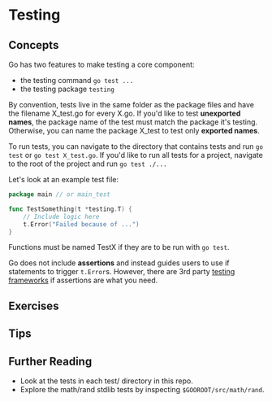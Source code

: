 # Testing

## Concepts
Go has two features to make testing a core component:
- the testing command `go test ...`
- the testing package `testing`

By convention, tests live in the same folder as the package files and have the filename X_test.go for every X.go. If you'd like to test **unexported names**, the package name of the test must match the package it's testing. Otherwise, you can name the package X_test to test only **exported names**.

To run tests, you can navigate to the directory that contains tests and run `go test` or `go test X_test.go`.
If you'd like to run all tests for a project, navigate to the root of the project and run `go test ./...`

Let's look at an example test file:

```go
package main // or main_test

func TestSomething(t *testing.T) {
    // Include logic here
    t.Error("Failed because of ...")
}
```

Functions must be named TestX if they are to be run with `go test`.

Go does not include **assertions** and instead guides users to use if statements to trigger `t.Error`s. However, there are 3rd party [testing frameworks](https://github.com/stretchr/testify) if assertions are what you need.

## Exercises

## Tips

## Further Reading
- Look at the tests in each test/ directory in this repo.
- Explore the math/rand stdlib tests by inspecting `$GOOROOT/src/math/rand`.
